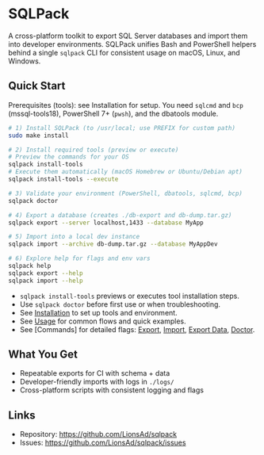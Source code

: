 # SQLPack

A cross-platform toolkit to export SQL Server databases and import them into developer environments. SQLPack unifies Bash and PowerShell helpers behind a single `sqlpack` CLI for consistent usage on macOS, Linux, and Windows.

## Quick Start

Prerequisites (tools): see Installation for setup. You need `sqlcmd` and `bcp` (mssql-tools18), PowerShell 7+ (`pwsh`), and the dbatools module.

```bash
# 1) Install SQLPack (to /usr/local; use PREFIX for custom path)
sudo make install

# 2) Install required tools (preview or execute)
# Preview the commands for your OS
sqlpack install-tools
# Execute them automatically (macOS Homebrew or Ubuntu/Debian apt)
sqlpack install-tools --execute

# 3) Validate your environment (PowerShell, dbatools, sqlcmd, bcp)
sqlpack doctor

# 4) Export a database (creates ./db-export and db-dump.tar.gz)
sqlpack export --server localhost,1433 --database MyApp

# 5) Import into a local dev instance
sqlpack import --archive db-dump.tar.gz --database MyAppDev

# 6) Explore help for flags and env vars
sqlpack help
sqlpack export --help
sqlpack import --help
```

- `sqlpack install-tools` previews or executes tool installation steps.
- Use `sqlpack doctor` before first use or when troubleshooting.
- See [Installation](install.md) to set up tools and environment.
- See [Usage](usage.md) for common flows and quick examples.
- See [Commands] for detailed flags: [Export](commands/export.md), [Import](commands/import.md), [Export Data](commands/export-data.md), [Doctor](commands/doctor.md).

## What You Get
- Repeatable exports for CI with schema + data
- Developer-friendly imports with logs in `./logs/`
- Cross-platform scripts with consistent logging and flags

## Links
- Repository: https://github.com/LionsAd/sqlpack
- Issues: https://github.com/LionsAd/sqlpack/issues
